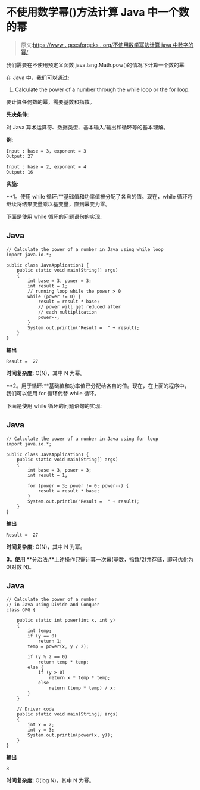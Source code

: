 # 不使用数学幂()方法计算 Java 中一个数的幂

> 原文:[https://www . geesforgeks . org/不使用数学幂法计算 java 中数字的幂/](https://www.geeksforgeeks.org/calculating-the-power-of-a-number-in-java-without-using-math-pow-method/)

我们需要在不使用预定义函数 java.lang.Math.pow()的情况下计算一个数的幂

在 Java 中，我们可以通过:

1.  Calculate the power of a number through the while loop or the for loop.

要计算任何数的幂，需要基数和指数。

**先决条件:**

对 Java 算术运算符、数据类型、基本输入/输出和循环等的基本理解。

**例:**

```
Input : base = 3, exponent = 3
Output: 27

Input : base = 2, exponent = 4
Output: 16
```

**实施:**

**1。使用 while 循环:**基础值和功率值被分配了各自的值。现在，while 循环将继续将结果变量乘以基变量，直到幂变为零。

下面是使用 while 循环的问题语句的实现:

## Java

```
// Calculate the power of a number in Java using while loop
import java.io.*;

public class JavaApplication1 {
    public static void main(String[] args)
    {
        int base = 3, power = 3;
        int result = 1;
        // running loop while the power > 0
        while (power != 0) {
            result = result * base;
            // power will get reduced after
            // each multiplication
            power--;
        }
        System.out.println("Result =  " + result);
    }
}
```

**输出**

```
Result =  27

```

**时间复杂度:** O(N)，其中 N 为幂。

**2。用于循环:**基础值和功率值已分配给各自的值。现在，在上面的程序中，我们可以使用 for 循环代替 while 循环。

下面是使用 while 循环的问题语句的实现:

## Java

```
// Calculate the power of a number in Java using for loop
import java.io.*;

public class JavaApplication1 {
    public static void main(String[] args)
    {
        int base = 3, power = 3;
        int result = 1;

        for (power = 3; power != 0; power--) {
            result = result * base;
        }
        System.out.println("Result =  " + result);
    }
}
```

**输出**

```
Result =  27

```

**时间复杂度:** O(N)，其中 N 为幂。

**3。使用** **分治法:**上述操作只需计算一次幂(基数，指数/2)并存储，即可优化为 0(对数 N)。

## Java

```
// Calculate the power of a number
// in Java using Divide and Conquer
class GFG {

    public static int power(int x, int y)
    {
        int temp;
        if (y == 0)
            return 1;
        temp = power(x, y / 2);

        if (y % 2 == 0)
            return temp * temp;
        else {
            if (y > 0)
                return x * temp * temp;
            else
                return (temp * temp) / x;
        }
    }

    // Driver code
    public static void main(String[] args)
    {
        int x = 2;
        int y = 3;
        System.out.println(power(x, y));
    }
}
```

**输出**

```
8

```

**时间复杂度:** O(log N)，其中 N 为幂。
